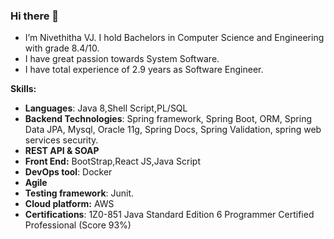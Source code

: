 ### Hi there 👋



-  I’m Nivethitha VJ. I hold Bachelors in Computer Science and Engineering with grade 8.4/10. 
-  I have great passion towards System Software.
-  I have total experience of 2.9 years as Software Engineer.

 **Skills:**
- **Languages**: Java 8,Shell Script,PL/SQL
- **Backend Technologies**: Spring framework, Spring Boot, ORM, Spring Data JPA, Mysql, Oracle 11g, Spring Docs, Spring Validation, spring web services security.
- **REST API & SOAP**
- **Front End:** BootStrap,React JS,Java Script
- **DevOps tool**: Docker
- **Agile**
- **Testing framework**: Junit.
- **Cloud platform:** AWS
- **Certifications**: 1Z0-851 Java Standard Edition 6 Programmer Certified Professional (Score 93%)

